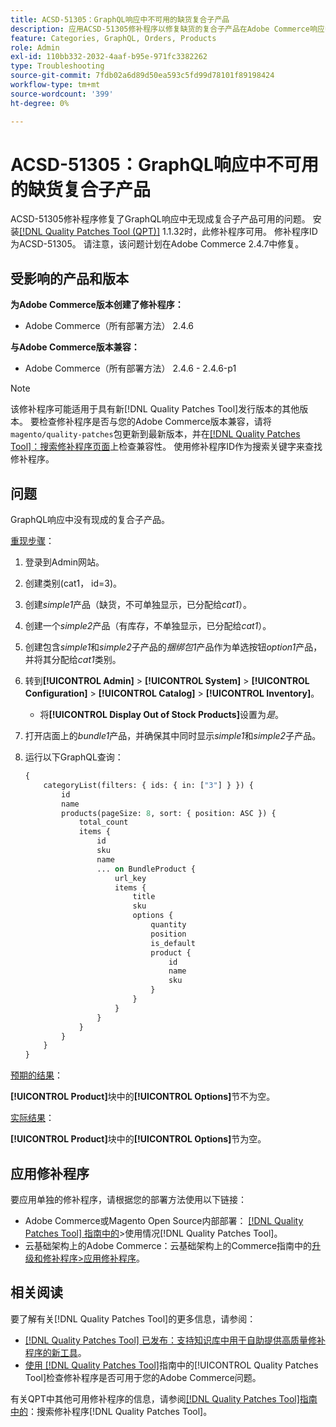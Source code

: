 ```yaml
---
title: ACSD-51305：GraphQL响应中不可用的缺货复合子产品
description: 应用ACSD-51305修补程序以修复缺货的复合子产品在Adobe Commerce响应中不可用的GraphQL问题。
feature: Categories, GraphQL, Orders, Products
role: Admin
exl-id: 110bb332-2032-4aaf-b95e-971fc3382262
type: Troubleshooting
source-git-commit: 7fdb02a6d89d50ea593c5fd99d78101f89198424
workflow-type: tm+mt
source-wordcount: '399'
ht-degree: 0%

---
```


# ACSD-51305：GraphQL响应中不可用的缺货复合子产品

ACSD-51305修补程序修复了GraphQL响应中无现成复合子产品可用的问题。 安装[[!DNL Quality Patches Tool (QPT)]](https://experienceleague.adobe.com/en/docs/commerce-operations/tools/quality-patches-tool/quality-patches-tool-to-self-serve-quality-patches) 1.1.32时，此修补程序可用。 修补程序ID为ACSD-51305。 请注意，该问题计划在Adobe Commerce 2.4.7中修复。

## 受影响的产品和版本

**为Adobe Commerce版本创建了修补程序：**

* Adobe Commerce（所有部署方法） 2.4.6

**与Adobe Commerce版本兼容：**

* Adobe Commerce（所有部署方法） 2.4.6 - 2.4.6-p1

>[!NOTE]
>
>该修补程序可能适用于具有新[!DNL Quality Patches Tool]发行版本的其他版本。 要检查修补程序是否与您的Adobe Commerce版本兼容，请将`magento/quality-patches`包更新到最新版本，并在[[!DNL Quality Patches Tool]：搜索修补程序页面](https://experienceleague.adobe.com/tools/commerce-quality-patches/index.html)上检查兼容性。 使用修补程序ID作为搜索关键字来查找修补程序。

## 问题

GraphQL响应中没有现成的复合子产品。

<u>重现步骤</u>：

1. 登录到Admin网站。
1. 创建类别(cat1， id=3)。
1. 创建&#x200B;*simple1*&#x200B;产品（缺货，不可单独显示，已分配给&#x200B;*cat1*）。
1. 创建一个&#x200B;*simple2*&#x200B;产品（有库存，不单独显示，已分配给&#x200B;*cat1*）。
1. 创建包含&#x200B;*simple1*&#x200B;和&#x200B;*simple2*&#x200B;子产品的&#x200B;*捆绑包1*&#x200B;产品作为单选按钮&#x200B;*option1*&#x200B;产品，并将其分配给&#x200B;*cat1*&#x200B;类别。
1. 转到&#x200B;**[!UICONTROL Admin]** > **[!UICONTROL System]** > **[!UICONTROL Configuration]** > **[!UICONTROL Catalog]** > **[!UICONTROL Inventory]**。

   * 将&#x200B;**[!UICONTROL Display Out of Stock Products]**&#x200B;设置为&#x200B;*是*。

1. 打开店面上的&#x200B;*bundle1*&#x200B;产品，并确保其中同时显示&#x200B;*simple1*&#x200B;和&#x200B;*simple2*&#x200B;子产品。
1. 运行以下GraphQL查询：

   ```GraphQL
   {
       categoryList(filters: { ids: { in: ["3"] } }) {
           id
           name
           products(pageSize: 8, sort: { position: ASC }) {
               total_count
               items {
                   id
                   sku
                   name
                   ... on BundleProduct {
                       url_key
                       items {
                           title
                           sku
                           options {
                               quantity
                               position
                               is_default
                               product {
                                   id
                                   name
                                   sku
                               }
                           }
                       }
                   }
               }
           }
       }
   }
   ```

<u>预期的结果</u>：

**[!UICONTROL Product]**&#x200B;块中的&#x200B;**[!UICONTROL Options]**&#x200B;节不为空。

<u>实际结果</u>：

**[!UICONTROL Product]**&#x200B;块中的&#x200B;**[!UICONTROL Options]**&#x200B;节为空。

## 应用修补程序

要应用单独的修补程序，请根据您的部署方法使用以下链接：

* Adobe Commerce或Magento Open Source内部部署： [[!DNL Quality Patches Tool] 指南中的](/help/tools/quality-patches-tool/usage.md)>使用情况[!DNL Quality Patches Tool]。
* 云基础架构上的Adobe Commerce：云基础架构上的Commerce指南中的[升级和修补程序>应用修补程序](https://experienceleague.adobe.com/docs/commerce-cloud-service/user-guide/develop/upgrade/apply-patches.html)。

## 相关阅读

要了解有关[!DNL Quality Patches Tool]的更多信息，请参阅：

* [[!DNL Quality Patches Tool] 已发布：支持知识库中用于自助提供高质量修补程序的新工具](https://experienceleague.adobe.com/en/docs/commerce-operations/tools/quality-patches-tool/quality-patches-tool-to-self-serve-quality-patches)。
* [使用 [!DNL Quality Patches Tool]](/help/tools/quality-patches-tool/patches-available-in-qpt/check-patch-for-magento-issue-with-magento-quality-patches.md)指南中的[!UICONTROL Quality Patches Tool]检查修补程序是否可用于您的Adobe Commerce问题。


有关QPT中其他可用修补程序的信息，请参阅[[!DNL Quality Patches Tool]指南中的](https://experienceleague.adobe.com/tools/commerce-quality-patches/index.html)：搜索修补程序[!DNL Quality Patches Tool]。
